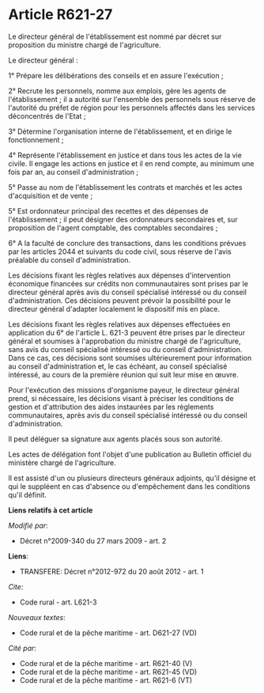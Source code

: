 # Article R621-27

Le directeur général de l'établissement est nommé par décret sur proposition du ministre chargé de l'agriculture. 

Le directeur général : 

1° Prépare les délibérations des conseils et en assure l'exécution ; 

2° Recrute les personnels, nomme aux emplois, gère les agents de l'établissement ; il a autorité sur l'ensemble des
personnels sous réserve de l'autorité du préfet de région pour les personnels affectés dans les services déconcentrés de
l'Etat ; 

3° Détermine l'organisation interne de l'établissement, et en dirige le fonctionnement ; 

4° Représente l'établissement en justice et dans tous les actes de la vie civile. Il engage les actions en justice et il en
rend compte, au minimum une fois par an, au conseil d'administration ; 

5° Passe au nom de l'établissement les contrats et marchés et les actes d'acquisition et de vente ; 

5° Est ordonnateur principal des recettes et des dépenses de l'établissement ; il peut désigner des ordonnateurs secondaires
et, sur proposition de l'agent comptable, des comptables secondaires ; 

6° A la faculté de conclure des transactions, dans les conditions prévues par les articles 2044 et suivants du code civil,
sous réserve de l'avis préalable du conseil d'administration. 

Les décisions fixant les règles relatives aux dépenses d'intervention économique financées sur crédits non communautaires
sont prises par le directeur général après avis du conseil spécialisé intéressé ou du conseil d'administration. Ces décisions
peuvent prévoir la possibilité pour le directeur général d'adapter localement le dispositif mis en place. 

Les décisions fixant les règles relatives aux dépenses effectuées en application du 6° de l'article L. 621-3 peuvent être
prises par le directeur général et soumises à l'approbation du ministre chargé de l'agriculture, sans avis du conseil
spécialisé intéressé ou du conseil d'administration. Dans ce cas, ces décisions sont soumises ultérieurement pour information
au conseil d'administration et, le cas échéant, au conseil spécialisé intéressé, au cours de la première réunion qui suit
leur mise en œuvre. 

Pour l'exécution des missions d'organisme payeur, le directeur général prend, si nécessaire, les décisions visant à préciser
les conditions de gestion et d'attribution des aides instaurées par les règlements communautaires, après avis du conseil
spécialisé intéressé ou du conseil d'administration. 

Il peut déléguer sa signature aux agents placés sous son autorité. 

Les actes de délégation font l'objet d'une publication au Bulletin officiel du ministère chargé de l'agriculture. 

Il est assisté d'un ou plusieurs directeurs généraux adjoints, qu'il désigne et qui le suppléent en cas d'absence ou
d'empêchement dans les conditions qu'il définit.

**Liens relatifs à cet article**

_Modifié par_:

  - Décret n°2009-340 du 27 mars 2009 - art. 2

**Liens**:

  - TRANSFERE: Décret n°2012-972 du 20 août 2012 - art. 1

_Cite_:

  - Code rural - art. L621-3

_Nouveaux textes_:

  - Code rural et de la pêche maritime - art. D621-27 (VD)

_Cité par_:

  - Code rural et de la pêche maritime - art. R621-40 (V)
  - Code rural et de la pêche maritime - art. R621-45 (VD)
  - Code rural et de la pêche maritime - art. R621-6 (VT)
